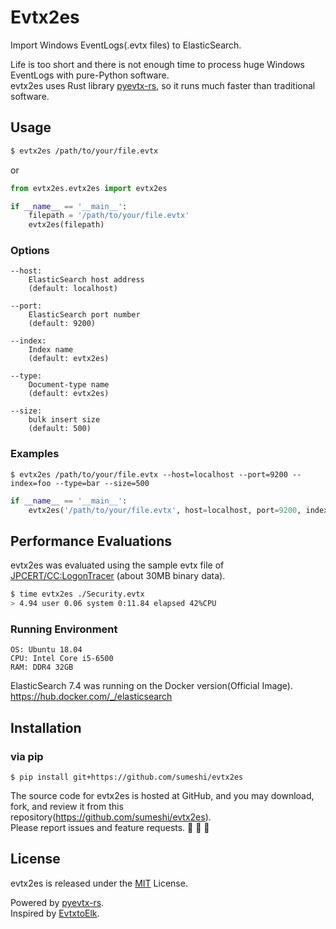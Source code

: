 # Evtx2es
Import Windows EventLogs(.evtx files) to ElasticSearch.

Life is too short and there is not enough time to process huge Windows EventLogs with pure-Python software.  
evtx2es uses Rust library [pyevtx-rs](https://github.com/omerbenamram/pyevtx-rs), so it runs much faster than traditional software.

## Usage
```bash
$ evtx2es /path/to/your/file.evtx
```

or

```python
from evtx2es.evtx2es import evtx2es

if __name__ == '__main__':
    filepath = '/path/to/your/file.evtx'
    evtx2es(filepath)
```

### Options
```
--host: 
    ElasticSearch host address
    (default: localhost)

--port: 
    ElasticSearch port number
    (default: 9200)

--index: 
    Index name
    (default: evtx2es)

--type: 
    Document-type name
    (default: evtx2es)

--size:
    bulk insert size
    (default: 500)
```

### Examples
```
$ evtx2es /path/to/your/file.evtx --host=localhost --port=9200 --index=foo --type=bar --size=500
```

```py
if __name__ == '__main__':
    evtx2es('/path/to/your/file.evtx', host=localhost, port=9200, index='foo', type='bar', size=500)
```

## Performance Evaluations
evtx2es was evaluated using the sample evtx file of [JPCERT/CC:LogonTracer](https://github.com/JPCERTCC/LogonTracer) (about 30MB binary data).

```.bash
$ time evtx2es ./Security.evtx
> 4.94 user 0.06 system 0:11.84 elapsed 42%CPU
```

### Running Environment
```
OS: Ubuntu 18.04  
CPU: Intel Core i5-6500  
RAM: DDR4 32GB  
```

ElasticSearch 7.4 was running on the Docker version(Official Image).  
https://hub.docker.com/_/elasticsearch

## Installation
### via pip
```
$ pip install git+https://github.com/sumeshi/evtx2es
```

The source code for evtx2es is hosted at GitHub, and you may download, fork, and review it from this repository(https://github.com/sumeshi/evtx2es).  
Please report issues and feature requests. :sushi: :sushi: :sushi:

## License
evtx2es is released under the [MIT](https://github.com/sumeshi/evtx2es/blob/master/LICENSE) License.

Powered by [pyevtx-rs](https://github.com/omerbenamram/pyevtx-rs).  
Inspired by [EvtxtoElk](https://github.com/dgunter/evtxtoelk).
